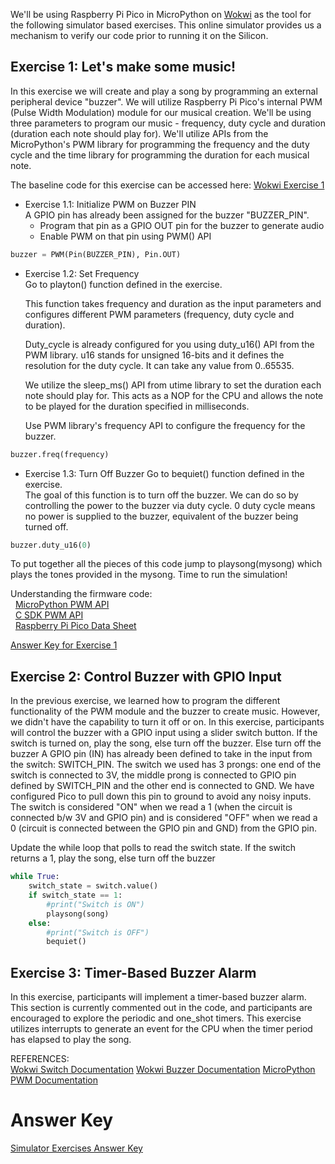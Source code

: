 We'll be using Raspberry Pi Pico in MicroPython on [Wokwi](https://wokwi.com) as the tool for the following simulator based exercises. This online simulator provides us a mechanism to verify our code prior to running it on the Silicon.


## **Exercise 1: Let's make some music!**
In this exercise we will create and play a song by programming an external peripheral device "buzzer". We will utilize Raspberry Pi Pico's internal PWM (Pulse Width Modulation) module for our musical creation.
We'll be using three parameters to program our music - frequency, duty cycle and duration (duration each note should play for). We'll utilize APIs from the MicroPython's PWM library for programming the frequency and the duty cycle and the time library for programming the duration for each musical note.

The baseline code for this exercise can be accessed here: [Wokwi Exercise 1](https://wokwi.com/projects/375268852560044033)

* Exercise 1.1: Initialize PWM on Buzzer PIN<br>
    A GPIO pin has already been assigned for the buzzer "BUZZER_PIN".
    - Program that pin as a GPIO OUT pin for the buzzer to generate audio
    - Enable PWM on that pin using PWM() API

```python
buzzer = PWM(Pin(BUZZER_PIN), Pin.OUT)
```


* Exercise 1.2: Set Frequency<br>
    Go to playton() function defined in the exercise.<br>

    This function takes frequency and duration as the input parameters and configures different PWM parameters (frequency, duty cycle and duration).

    Duty_cycle is already configured for you using duty_u16() API from the PWM library. u16 stands for unsigned 16-bits and it defines the resolution for the duty cycle. It can take any value from 0..65535.

    We utilize the sleep_ms() API from utime library to set the duration each note should play for. This acts as a NOP for the CPU and allows the note to be played for the duration specified in milliseconds.

    Use PWM library's frequency API to configure the frequency for the buzzer.

```python
buzzer.freq(frequency)
```
* Exercise 1.3: Turn Off Buzzer
    Go to bequiet() function defined in the exercise.<br>
    The goal of this function is to turn off the buzzer. We can do so by controlling the power to the buzzer via duty cycle. 0 duty cycle means no power is supplied to the buzzer, equivalent of the buzzer being    turned off. 
```python
buzzer.duty_u16(0)
```

To put together all the pieces of this code jump to playsong(mysong) which plays the tones provided in the mysong. Time to run the simulation!


Understanding the firmware code:<br>
&nbsp; [MicroPython PWM API](https://github.com/micropython/micropython/blob/0bafdaf5f0f44295597cf2db8c36447675183339/ports/rp2/machine_pwm.c#L274) <br>
&nbsp; [C SDK PWM API](https://github.com/raspberrypi/pico-sdk/blob/6a7db34ff63345a7badec79ebea3aaef1712f374/src/rp2_common/hardware_pwm/include/hardware/pwm.h#L274) <br>
&nbsp; [Raspberry Pi Pico Data Sheet](https://datasheets.raspberrypi.com/rp2040/rp2040-datasheet.pdf)

[Answer Key for Exercise 1](https://wokwi.com/projects/375268768525056001)

## Exercise 2: Control Buzzer with GPIO Input
In the previous exercise, we learned how to program the different functionality of the PWM module and the buzzer to create music. However, we didn't have the capability to turn it off or on.
In this exercise, participants will control the buzzer with a GPIO input using a slider switch button. If the switch is turned on, play the song, else turn off the buzzer. Else turn off the buzzer
A GPIO pin (IN) has already been defined to take in the input from the switch: SWITCH_PIN. The switch we used has 3 prongs: one end of the switch is connected to 3V, the middle prong is connected to GPIO pin defined by SWITCH_PIN and the other end is connected to GND. We have configured Pico to pull down this pin to ground to avoid any noisy inputs. The switch is considered "ON" when we read a 1 (when the circuit is connected b/w 3V and GPIO pin) and is considered "OFF" when we read a 0 (circuit is connected between the GPIO pin and GND) from the GPIO pin.

Update the while loop that polls to read the switch state. If the switch returns a 1, play the song, else turn off the buzzer <br>

```python
while True:
    switch_state = switch.value()
    if switch_state == 1:
        #print("Switch is ON")
        playsong(song)
    else:
        #print("Switch is OFF")
        bequiet()
```

## Exercise 3: Timer-Based Buzzer Alarm

In this exercise, participants will implement a timer-based buzzer alarm. This section is currently commented out in the code, and participants are encouraged to explore the periodic and one_shot timers.
This exercise utilizes interrupts to generate an event for the CPU when the timer period has elapsed to play the song.

REFERENCES:<br>
[Wokwi Switch Documentation](https://docs.wokwi.com/parts/wokwi-slide-switch)
[Wokwi Buzzer Documentation](https://docs.wokwi.com/parts/wokwi-buzzer)
[MicroPython PWM Documentation](https://docs.micropython.org/en/latest/library/machine.PWM.html?highlight=pwm)
<br>

# Answer Key <br>
[Simulator Exercises Answer Key](https://wokwi.com/projects/375268338959054849)

